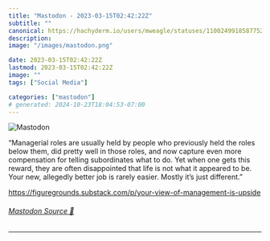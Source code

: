 ```yaml
---
title: "Mastodon - 2023-03-15T02:42:22Z"
subtitle: ""
canonical: https://hachyderm.io/users/mweagle/statuses/110024991858775286
description:
image: "/images/mastodon.png"

date: 2023-03-15T02:42:22Z
lastmod: 2023-03-15T02:42:22Z
image: ""
tags: ["Social Media"]

categories: ["mastodon"]
# generated: 2024-10-23T18:04:53-07:00
---
```

![Mastodon](/images/mastodon.png)

<p>“Managerial roles are usually held by people who previously held the roles below them, did pretty well in those roles, and now capture even more compensation for telling subordinates what to do. Yet when one gets this reward, they are often disappointed that life is not what it appeared to be. Your new, allegedly better job is rarely easier. Mostly it’s just different.”</p><p><a href="https://figuregrounds.substack.com/p/your-view-of-management-is-upside" target="_blank" rel="nofollow noopener noreferrer" translate="no"><span class="invisible">https://</span><span class="ellipsis">figuregrounds.substack.com/p/y</span><span class="invisible">our-view-of-management-is-upside</span></a></p>


###### [Mastodon Source 🐘](https://hachyderm.io/@mweagle/110024991858775286)

___
